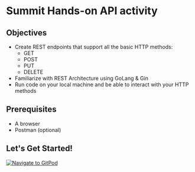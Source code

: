 # Summit Hands-on API activity

## Objectives
- Create REST endpoints that support all the basic HTTP methods:
  - GET
  - POST
  - PUT
  - DELETE
- Familiarize with REST Architecture using GoLang & Gin
- Run code on your local machine and be able to interact with your HTTP methods

## Prerequisites
- A browser
- Postman (optional)

## Let's Get Started!
[![Navigate to GitPod](https://gitpod.io/button/open-in-gitpod.svg)](https://gitpod.io/#https://github.com/jsibo/summit-handson)
